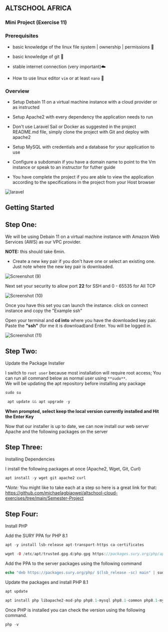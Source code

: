 ## **ALTSCHOOL AFRICA**

### **Mini Project (Exercise 11)**

### Prerequisites
- basic knowledge of the linux file system | ownership | permissions 🐧

- basic knowledge of git 🚦

- stable internet connection (very important)☁️

-  How to use linux editor `vim` or at least `nano` 📝

### Overview

- Setup Debain 11 on a virtual machine instance with a cloud provider or as instructed

- Setup Apache2 with every dependency the application needs to run

- Don't use Laravel Sail or Docker as suggested in the project README.md file, simply clone the project with Git and deploy with apache2

- Setup MySQL with credentials and a database for your application to use

- Configure a subdomain if you have a domain name to point to the Vm instance or speak to an instructor for futher guide

- You have complete the project if you are able to view the application according to the specifications in the project from your Host browser

![laravel](https://user-images.githubusercontent.com/69207791/198589053-388f85f0-9ab4-4201-b561-7923f97d2f09.png)

## **Getting Started**

## **Step One:**

We will be using Debain 11 on a virtual machine instance with Amazon Web Services (AWS) as our VPC provider.

**NOTE:**   this should take 6min. 

- Create a new key pair if you don't have one or select an existing one. Just note where the new key pair 
is downloaded.

![Screenshot (9)](https://user-images.githubusercontent.com/69207791/198605842-1b047bfd-087e-4f8e-9aa7-2a59c98f4791.png)

Next set your security to allow port **22** for SSH and 0 - 65535 for All TCP

![Screenshot (10)](https://user-images.githubusercontent.com/69207791/198609826-abbb3ddf-9109-41db-ab9c-909d6afcc717.png)

Once you have this set you can launch the instance. click on connect instance and copy the "Example ssh"

Open your terminal and **cd into** where you have the downloaded key pair. Paste the **"ssh"** (for me it is download)and Enter. You will be logged in.

![Screenshot (11)](https://user-images.githubusercontent.com/69207791/198623362-b2d38f3a-5f78-44d3-a813-f96dc563fbc5.png)

## **Step Two:** 

Update the Package Installer

I switch to `root user` because most installation will require root access; You can run all command below as normal user using ``**sudo**``.
<br> We will be updating the apt repository before installing any package

```php
sudo su
```

```php
 apt update && apt upgrade -y
```

**When prompted, select keep the local version currently installed and Hit the Enter Key**

Now that our installer is up to date, we can now install our web server Apache and the following packages on the server

## **Step Three:**

Installing Dependencies

I install the following packages at once (Apache2, Wget, Git, Curl)

```php
apt install -y wget git apache2 curl
```
**Note:* You might like to take each at a step so here is a great link for that: <br>
https://github.com/michaelagbiaowei/altschool-cloud-exercises/tree/main/Semester-Project

## **Step Four:**

 Install PHP

 Add the SURY PPA for PHP 8.1

```php
apt -y install lsb-release apt-transport-https ca-certificates
```
```php
wget -O /etc/apt/trusted.gpg.d/php.gpg https://packages.sury.org/php/apt.gpg
```

Add the PPA to the server packages using the following command

```php
echo "deb https://packages.sury.org/php/ $(lsb_release -sc) main" | sudo tee /etc/apt/sources.list.d/php.list
```

Update the packages and install PHP 8.1

```php
apt update
```
```php
apt install php libapache2-mod-php php8.1-mysql php8.1-common php8.1-mysql php8.1-xml php8.1-xmlrpc php8.1-curl php8.1-gd php8.1-imagick php8.1-cli php8.1-dev php8.1-imap php8.1-mbstring php8.1-opcache php8.1-soap php8.1-zip php8.1-intl -y
```

Once PHP is installed you can check the version using the following command.

```php
php -v
```






